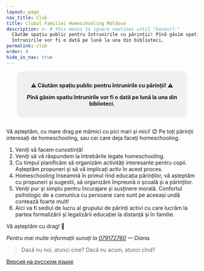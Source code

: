 ```yaml
---
layout: page
nav_title: Club
title: Clubul Familiei Homeschooling Moldova
description: >- # this means to ignore newlines until "baseurl:"
  Căutăm spațiu public pentru întrunirile cu părinții! Pînă găsim spatiu
  întrunirile vor fi o dată pe lună la una din biblioteci.
permalink: club
order: 4
hide_in_nav: true
---
```


<style>
.announcement {
  background-color: #f0f0f0;
  padding: 1em;
  border-radius: 1em;
  max-width: 30em;
  text-align: center;
  font-weight: bold;
  margin: 0 auto 2em;
}
</style>

<div class="announcement">
  <p>⚠️ Căutăm spațiu public pentru întrunirile cu părinții! ⚠️ </p>

  <p>Pînă găsim spatiu întrunirile vor fi o dată pe lună la una din biblioteci.</p>
</div>

Vă așteptăm, cu mare drag pe mămici cu pici mari și mici! 😊 Pe toți părinții
interesați de homeschooling, sau cei care deja faceți homeschooling.

1. Veniți să facem cunostință!
2. Veniți să vă răspundem la întrebările legate homeschooling.
3. Cu timpul planificăm să organizăm activități interesante pentru copii.
   Așteptăm propuneri și să vă implicați activ în acest proces.
4. Homeschooling înseamnă în primul rînd educația părinților, vă așteptăm cu
   propuneri și sugestii, să organizăm împreună o școală și a părinților.
5. Veniți pur și simplu pentru încurajare și susținere morală. Confortul
   psihologic de a comunica cu persoane care sunt pe aceeași undă contează
   foarte mult!
6. Aici va fi sediul de lucru al grupului de părinți activi cu care lucrăm la
   partea formalizării și legalizării educației la distanță și în familie.

Vă așteptăm cu drag! 🙂

_Pentru mai multe informații sunați la <a href="tel:+37379172760">079172760</a> — Diana._

> Dacă nu noi, atunci cine? Dacă nu acum, atunci cînd?

<a href="{% link pages/club-ru.md %}" lang="ru" class="translation-link
bottom">Версия на русском языке</a>
